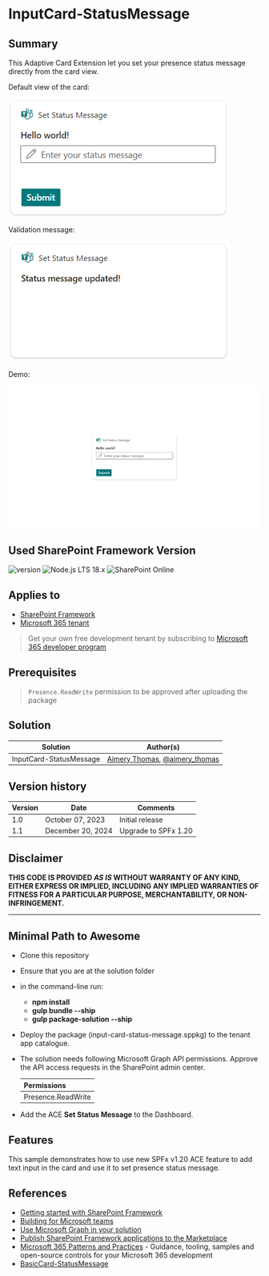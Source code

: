 # InputCard-StatusMessage

## Summary

This Adaptive Card Extension let you set your presence status message directly from the card view.

Default view of the card:

![DefaultView](./assets/DefaultView.png)

Validation message:

![ValidationMessage](./assets/ValidationMessage.png)

Demo:

![Demo](./assets/StatusMessageGif.gif)

## Used SharePoint Framework Version

![version](https://img.shields.io/badge/version-1.20.0-green.svg)
![Node.js LTS 18.x](https://img.shields.io/badge/Node.js-LTS%2018.x-green.svg)
![SharePoint Online](https://img.shields.io/badge/SharePoint-Online-yellow.svg)

## Applies to

- [SharePoint Framework](https://aka.ms/spfx)
- [Microsoft 365 tenant](https://docs.microsoft.com/en-us/sharepoint/dev/spfx/set-up-your-developer-tenant)

> Get your own free development tenant by subscribing to [Microsoft 365 developer program](http://aka.ms/o365devprogram)

## Prerequisites

> `Presence.ReadWrite` permission to be approved after uploading the package

## Solution

| Solution    | Author(s)                                               |
| ----------- | ------------------------------------------------------- |
| InputCard-StatusMessage | [Aimery Thomas](https://github.com/a1mery), [@aimery_thomas](https://twitter.com/aimery_thomas) |

## Version history

| Version | Date             | Comments        |
| ------- | ---------------- | --------------- |
| 1.0     | October 07, 2023 | Initial release |
| 1.1     | December 20, 2024 | Upgrade to SPFx 1.20 |

## Disclaimer

**THIS CODE IS PROVIDED _AS IS_ WITHOUT WARRANTY OF ANY KIND, EITHER EXPRESS OR IMPLIED, INCLUDING ANY IMPLIED WARRANTIES OF FITNESS FOR A PARTICULAR PURPOSE, MERCHANTABILITY, OR NON-INFRINGEMENT.**

---

## Minimal Path to Awesome

- Clone this repository
- Ensure that you are at the solution folder
- in the command-line run:
  - **npm install**
  - **gulp bundle --ship**
  - **gulp package-solution --ship**
- Deploy the package (input-card-status-message.sppkg) to the tenant app catalogue.
- The solution needs following Microsoft Graph API permissions. Approve the API access requests in the SharePoint admin center.

  | Permissions               |
  |---------------------------|
  | Presence.ReadWrite |

- Add the ACE **Set Status Message** to the Dashboard.

## Features

This sample demonstrates how to use new SPFx v1.20 ACE feature to add text input in the card and use it to set presence status message.

## References

- [Getting started with SharePoint Framework](https://docs.microsoft.com/en-us/sharepoint/dev/spfx/set-up-your-developer-tenant)
- [Building for Microsoft teams](https://docs.microsoft.com/en-us/sharepoint/dev/spfx/build-for-teams-overview)
- [Use Microsoft Graph in your solution](https://docs.microsoft.com/en-us/sharepoint/dev/spfx/web-parts/get-started/using-microsoft-graph-apis)
- [Publish SharePoint Framework applications to the Marketplace](https://docs.microsoft.com/en-us/sharepoint/dev/spfx/publish-to-marketplace-overview)
- [Microsoft 365 Patterns and Practices](https://aka.ms/m365pnp) - Guidance, tooling, samples and open-source controls for your Microsoft 365 development
- [BasicCard-StatusMessage](https://github.com/pnp/sp-dev-fx-aces/tree/main/samples/BasicCard-StatusMessage#basiccard-statusmessage)
